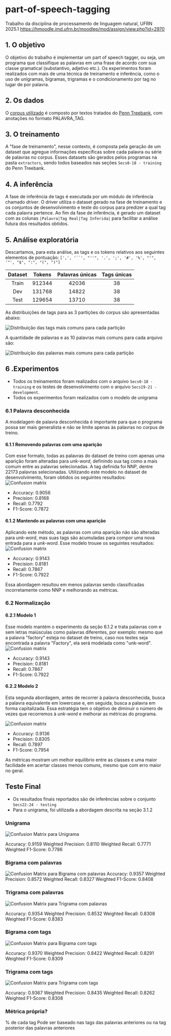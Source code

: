 # part-of-speech-tagging
Trabalho da disciplina de processamento de linguagem natural, UFRN 2025.1
https://hmoodle.imd.ufrn.br/moodlep/mod/assign/view.php?id=2970

## 1. O objetivo
O objetivo do trabalho é implementar um part of speech tagger, ou seja, um programa que classifique as palavras em uma frase de acordo com sua classe gramatical (substantivo, adjetivo etc.). 
Os experimentos foram realizados com mais de uma técnica de treinamento e inferência, como o uso de unigramas, bigramas, trigramas e o condicionamento por tag no lugar de por palavra. 

## 2. Os dados
O [corpus utilizado](https://drive.google.com/drive/folders/19_F8mmI65lWnL6BmKvtzMX2Z_tcNlXxb) é composto por textos tratados do [Penn Treebank](https://paperswithcode.com/dataset/penn-treebank), com anotações no formato PALAVRA_TAG.

## 3. O treinamento
A "fase de treinamento", nesse contexto, é composta pela geração de um dataset que agregue informações específicas sobre cada palavra ou série de palavras no corpus. Esses datasets são gerados pelos programas na pasta `extractors`, sendo todos baseados nas seções `Secs0-18 - training` do Penn Treebank.

## 4. A inferência
A fase de inferência de tags é executada por um módulo de inferência chamado *driver*. O driver utiliza o dataset gerado na fase de treinamento e os conjuntos de desenvolvimento e teste do corpus para predizer a qual tag cada palavra pertence. Ao fim da fase de inferência, é gerado um dataset com as colunas `|Palavra|Tag Real|Tag Inferida|` para facilitar a análise futura dos resultados obtidos.

## 5. Análise exploratória

Descartamos, para esta análise, as tags e os tokens relativos aos seguintes elementos de pontuação:
`[',', '``', "''", '.', ';', '#', '%', "'", '"', "$", ":", "(", ")"]`

| Dataset | Tokens  | Palavras únicas | Tags únicas |
|:-------:|:-------:|:---------------:|:-----------:|
| Train   | 912344  | 42036           | 38          |
| Dev     | 131768  | 14822           | 38          |
| Test    | 129654  | 13710           | 38          |

As distribuições de tags para as 3 partições do corpus são apresentadas abaixo:

![Distribuição das tags mais comuns para cada partição](./media/tag_dist.png)

A quantidade de palavras e as 10 palavras mais comuns para cada arquivo são:

![Distribuição das palavras mais comuns para cada partição](./media/word_dist.png)

## 6 .Experimentos
- Todos os treinamentos foram realizados com o arquivo `Secs0-18 - training` e os testes de desenvolvimento com o arquivo `Secs19-21 - development`.
- Todos os experimentos foram realizados com o modelo de unigrama
### 6.1 Palavra desconhecida
A modelagem de palavra desconhecida é importante para que o programa possa ser mais generalista e não se limite apenas às palavras no corpus de treino.
#### 6.1.1 Removendo palavras com uma aparição
Com esse formato, todas as palavras do dataset de treino com apenas uma aparição foram alteradas para *unk-word*, definindo sua tag como a mais comum entre as palavras selecionadas. A tag definida foi NNP, dentre 22173 palavras selecionadas.
Utilizando este modelo no dataset de desenvolvimento, foram obtidos os seguintes resultados:
![Confusion matrix](./media/unk-1.png)
- Accuracy: 0.9056
- Precision: 0.8168
- Recall: 0.7792
- F1-Score: 0.7872

#### 6.1.2 Mantendo as palavras com uma aparição
Aplicando este método, as palavras com uma aparição não são alteradas para *unk-word*, mas suas tags são acumuladas para compor uma nova entrada para a *unk-word*.
Esse modelo trouxe os seguintes resultados:
![Confusion matrix](./media/unk-keep.png)
- Accuracy: 0.9143
- Precision: 0.8181
- Recall: 0.7867
- F1-Score: 0.7922

Essa abordagem resultou em menos palavras sendo classificadas incorretamente como NNP e melhorando as métricas.

### 6.2 Normalização

#### 6.2.1 Modelo 1
Esse modelo mantém o experimento da seção 6.1.2 e trata palavras com e sem letras maiúsculas como palavras diferentes, por exemplo: mesmo que a palavra "factory" esteja no dataset de treino, caso nos testes seja encontrada a palavra "Factory", ela será modelada como "unk-word".
![Confusion matrix](./media/unk-keep.png)
- Accuracy: 0.9143
- Precision: 0.8181
- Recall: 0.7867
- F1-Score: 0.7922

#### 6.2.2 Modelo 2
Esta segunda abordagem, antes de recorrer à palavra desconhecida, busca a palavra equivalente em lowercase e, em seguida, busca a palavra em forma capitalizada. Essa estratégia tem o objetivo de diminuir o número de vezes que recorremos à *unk-word* e melhorar as métricas do programa.

![Confusion matrix](./media/lower.png)
- Accuracy: 0.9136
- Precision: 0.8305
- Recall: 0.7897
- F1-Score: 0.7954

As métricas mostram um melhor equilíbrio entre as classes e uma maior facilidade em acertar classes menos comuns, mesmo que com erro maior no geral.
## Teste Final
- Os resultados finais reportados são de inferências sobre o conjunto `Secs22-24 - testing`
- Para o unigrama, foi utilizada a abordagem descrita na seção 3.1.2

### Unigrama
![Confusion Matrix para Unigrama](./media/unigram_test.png)

Accuracy: 0.9159
Weighted Precision: 0.8110
Weighted Recall: 0.7771
Weighted F1-Score: 0.7786
### Bigrama com palavras

![Confusion Matrix para Bigrama com palavras](./media/bigram_test.png)
Accuracy: 0.9357
Weighted Precision: 0.8572
Weighted Recall: 0.8327
Weighted F1-Score: 0.8408

### Trigrama com palavras
![Confusion Matrix para Trigrama com palavras](./media/trigram_test.png)

Accuracy: 0.9354
Weighted Precision: 0.8532
Weighted Recall: 0.8308
Weighted F1-Score: 0.8383
### Bigrama com tags
![Confusion Matrix para Bigrama com tags](./media/bigram_tag.png)

Accuracy: 0.9370
Weighted Precision: 0.8422
Weighted Recall: 0.8291
Weighted F1-Score: 0.8309
### Trigrama com tags
![Confusion Matrix para Trigrama com tags](./media/trigram_tag.png)

Accuracy: 0.9367
Weighted Precision: 0.8435
Weighted Recall: 0.8262
Weighted F1-Score: 0.8308
### Métrica própria?
% de cada tag
Pode ser baseado nas tags das palavras anteriores ou na tag posterior das palavras anteriores